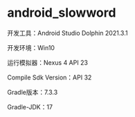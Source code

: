 # android_slowword





开发工具：Android Studio Dolphin 2021.3.1

开发环境：Win10 

运行模拟器：Nexus 4 API 23

Compile Sdk Version：API 32

Gradle版本：7.3.3

Gradle-JDK：17

